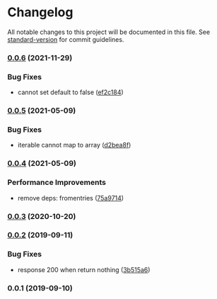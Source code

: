 # Changelog

All notable changes to this project will be documented in this file. See [standard-version](https://github.com/conventional-changelog/standard-version) for commit guidelines.

### [0.0.6](https://www.github.com/Val-istar-Guo/pika/compare/v0.0.5...v0.0.6) (2021-11-29)


### Bug Fixes

* cannot set default to false ([ef2c184](https://www.github.com/Val-istar-Guo/pika/commit/ef2c184434961d6bb11540f83cb3e89ef58c0720))

### [0.0.5](https://www.github.com/Val-istar-Guo/pika/compare/v0.0.4...v0.0.5) (2021-05-09)


### Bug Fixes

* iterable cannot map to array ([d2bea8f](https://www.github.com/Val-istar-Guo/pika/commit/d2bea8f252d797ecb001b4ee11ee3c621587ea99))

### [0.0.4](https://www.github.com/Val-istar-Guo/pika/compare/v0.0.3...v0.0.4) (2021-05-09)


### Performance Improvements

* remove deps: fromentries ([75a9714](https://www.github.com/Val-istar-Guo/pika/commit/75a9714980a168cb74ad7ccd748dc17ab9377751))

### [0.0.3](https://github.com/Val-istar-Guo/pika/compare/v0.0.2...v0.0.3) (2020-10-20)

### [0.0.2](https://github.com/Val-istar-Guo/pika/compare/v0.0.1...v0.0.2) (2019-09-11)


### Bug Fixes

* response 200 when return nothing ([3b515a6](https://github.com/Val-istar-Guo/pika/commit/3b515a6))



### 0.0.1 (2019-09-10)
